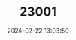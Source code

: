---
title: "23001"
category: "Vipera dinniki"
draft: false
date: 2024-02-22 13:03:50
languages:
  English: ["Caucasus Subalpine Viper", "Dinnik's Viper"]
  German: ["Dinniks Otters"]
  Russian: ["Gadyuka Dinnika"]
  French: ["Viper de Dinnik"]
---